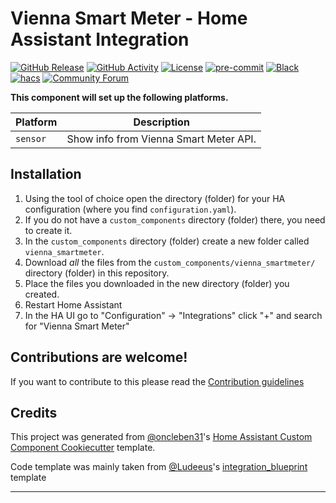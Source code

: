 # Vienna Smart Meter - Home Assistant Integration

[![GitHub Release][releases-shield]][releases]
[![GitHub Activity][commits-shield]][commits]
[![License][license-shield]](LICENSE)
[![pre-commit][pre-commit-shield]][pre-commit]
[![Black][black-shield]][black]
[![hacs][hacsbadge]][hacs]
[![Community Forum][forum-shield]][forum]

**This component will set up the following platforms.**

| Platform | Description                            |
| -------- | -------------------------------------- |
| `sensor` | Show info from Vienna Smart Meter API. |

## Installation

1. Using the tool of choice open the directory (folder) for your HA configuration (where you find `configuration.yaml`).
2. If you do not have a `custom_components` directory (folder) there, you need to create it.
3. In the `custom_components` directory (folder) create a new folder called `vienna_smartmeter`.
4. Download _all_ the files from the `custom_components/vienna_smartmeter/` directory (folder) in this repository.
5. Place the files you downloaded in the new directory (folder) you created.
6. Restart Home Assistant
7. In the HA UI go to "Configuration" -> "Integrations" click "+" and search for "Vienna Smart Meter"

## Contributions are welcome!

If you want to contribute to this please read the [Contribution guidelines](CONTRIBUTING.md)

## Credits

This project was generated from [@oncleben31](https://github.com/oncleben31)'s [Home Assistant Custom Component Cookiecutter](https://github.com/oncleben31/cookiecutter-homeassistant-custom-component) template.

Code template was mainly taken from [@Ludeeus](https://github.com/ludeeus)'s [integration_blueprint][integration_blueprint] template

---

[integration_blueprint]: https://github.com/custom-components/integration_blueprint
[black]: https://github.com/psf/black
[black-shield]: https://img.shields.io/badge/code%20style-black-000000.svg
[commits-shield]: https://img.shields.io/github/commit-activity/y/platysma/hass-vienna-smartmeter.svg
[commits]: https://github.com/platysma/hass-vienna-smartmeter/commits/main
[hacs]: https://hacs.xyz
[hacsbadge]: https://img.shields.io/badge/HACS-Custom-orange.svg
[forum-shield]: https://img.shields.io/badge/community-forum-brightgreen.svg
[forum]: https://community.home-assistant.io/
[license-shield]: https://img.shields.io/github/license/platysma/hass-vienna-smartmeter.svg
[pre-commit]: https://github.com/pre-commit/pre-commit
[pre-commit-shield]: https://img.shields.io/badge/pre--commit-enabled-brightgreen
[releases-shield]: https://img.shields.io/github/release/platysma/hass-vienna-smartmeter.svg
[releases]: https://github.com/platysma/hass-vienna-smartmeter/releases
